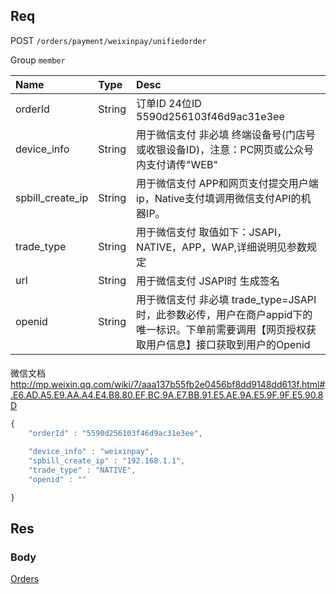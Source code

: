 ## Req

POST `/orders/payment/weixinpay/unifiedorder`

Group `member`


| Name             | Type     | Desc                              |
|:-----------------|:---------|:----------------------------------|
| orderId          | String   | 订单ID 24位ID 5590d256103f46d9ac31e3ee   |
| device_info      | String   | 用于微信支付 非必填 终端设备号(门店号或收银设备ID)，注意：PC网页或公众号内支付请传"WEB"                         |
| spbill_create_ip | String   | 用于微信支付 APP和网页支付提交用户端ip，Native支付填调用微信支付API的机器IP。                        |
| trade_type       | String   | 用于微信支付 取值如下：JSAPI，NATIVE，APP，WAP,详细说明见参数规定                          |
| url              | String   | 用于微信支付 JSAPI时  生成签名                         |
| openid           | String   | 用于微信支付 非必填 trade_type=JSAPI时，此参数必传，用户在商户appid下的唯一标识。下单前需要调用【网页授权获取用户信息】接口获取到用户的Openid                       |


####
微信文档 http://mp.weixin.qq.com/wiki/7/aaa137b55fb2e0456bf8dd9148dd613f.html#.E6.AD.A5.E9.AA.A4.E4.B8.80.EF.BC.9A.E7.BB.91.E5.AE.9A.E5.9F.9F.E5.90.8D

```js
{
    "orderId" : "5590d256103f46d9ac31e3ee",

    "device_info" : "weixinpay",
    "spbill_create_ip" : "192.168.1.1",
    "trade_type" : "NATIVE",
    "openid" : ""

}
```


## Res
### Body




[Orders](../Order)